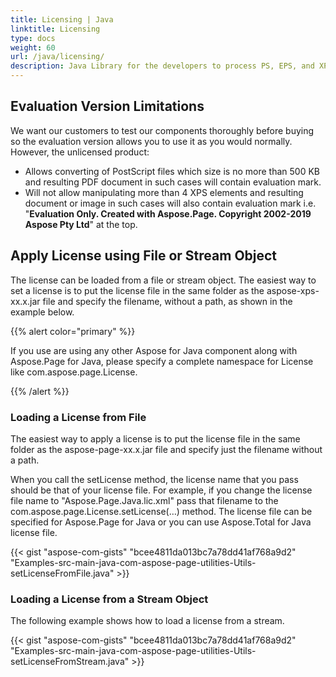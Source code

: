```yaml
---
title: Licensing | Java
linktitle: Licensing
type: docs
weight: 60
url: /java/licensing/
description: Java Library for the developers to process PS, EPS, and XPS files. Learn how to evaluate Aspose.Page API solution for Java.
---
```


## **Evaluation Version Limitations**
We want our customers to test our components thoroughly before buying so the evaluation version allows you to use it as you would normally. However, the unlicensed product:

- Allows converting of PostScript files which size is no more than 500 KB and resulting PDF document in such cases will contain evaluation mark. 
- Will not allow manipulating more than 4 XPS elements and resulting document or image in such cases will also contain evaluation mark i.e. "**Evaluation Only. Created with Aspose.Page. Copyright 2002-2019 Aspose Pty Ltd**" at the top.
## **Apply License using File or Stream Object**
The license can be loaded from a file or stream object. The easiest way to set a license is to put the license file in the same folder as the aspose-xps-xx.x.jar file and specify the filename, without a path, as shown in the example below.

{{% alert color="primary" %}} 

If you use are using any other Aspose for Java component along with Aspose.Page for Java, please specify a complete namespace for License like com.aspose.page.License.

{{% /alert %}} 
### **Loading a License from File**
The easiest way to apply a license is to put the license file in the same folder as the aspose-page-xx.x.jar file and specify just the filename without a path.

When you call the setLicense method, the license name that you pass should be that of your license file. For example, if you change the license file name to "Aspose.Page.Java.lic.xml" pass that filename to the com.aspose.page.License.setLicense(…) method. The license file can be specified for Aspose.Page for Java or you can use Aspose.Total for Java license file.

{{< gist "aspose-com-gists" "bcee4811da013bc7a78dd41af768a9d2" "Examples-src-main-java-com-aspose-page-utilities-Utils-setLicenseFromFile.java" >}}

### **Loading a License from a Stream Object**
The following example shows how to load a license from a stream.

{{< gist "aspose-com-gists" "bcee4811da013bc7a78dd41af768a9d2" "Examples-src-main-java-com-aspose-page-utilities-Utils-setLicenseFromStream.java" >}}
